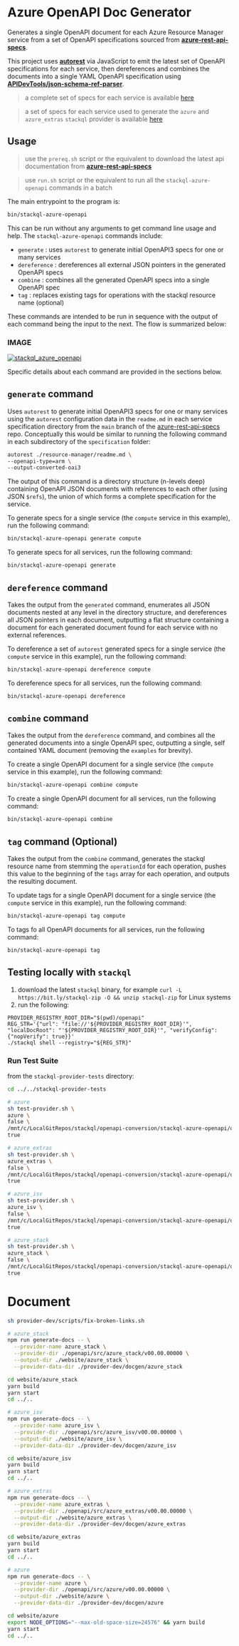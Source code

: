 # Azure OpenAPI Doc Generator

Generates a single OpenAPI document for each Azure Resource Manager service from a set of OpenAPI specifications sourced from [__azure-rest-api-specs__](https://github.com/Azure/azure-rest-api-specs).  

This project uses [__autorest__](https://github.com/Azure/autorest) via JavaScript to emit the latest set of OpenAPI specifications for each service,  then dereferences and combines the documents into a single YAML OpenAPI specification using [__APIDevTools/json-schema-ref-parser__](https://github.com/APIDevTools/json-schema-ref-parser). 

> a complete set of specs for each service is available [here](https://github.com/stackql/stackql-azure-openapi/tree/main/openapi/3-combined)

> a set of specs for each service used to generate the `azure` and `azure_extras` `stackql` provider is available [here](https://github.com/stackql/stackql-azure-openapi/tree/main/openapi/4-tagged)  

## Usage

> use the `prereq.sh` script or the equivalent to download the latest api documentation from [__azure-rest-api-specs__](https://github.com/Azure/azure-rest-api-specs)

> use `run.sh` script or the equivalent to run all the `stackql-azure-openapi` commands in a batch

The main entrypoint to the program is:  

```bash
bin/stackql-azure-openapi
```

This can be run without any arguments to get command line usage and help.  The `stackql-azure-openapi` commands include:

- `generate` : uses `autorest` to generate initial OpenAPI3 specs for one or many services
- `dereference` : dereferences all external JSON pointers in the generated OpenAPI specs
- `combine` : combines all the generated OpenAPI specs into a single OpenAPI spec
- `tag` : replaces existing tags for operations with the stackql resource name (optional)

These commands are intended to be run in sequence with the output of each command being the input to the next.  The flow is summarized below:  

### IMAGE

[![stackql_azure_openapi](images/stackql_azure_openapi.png)](images/stackql_azure_openapi.png)

Specific details about each command are provided in the sections below.  

## `generate` command

Uses `autorest` to generate initial OpenAPI3 specs for one or many services using the `autorest` configuration data in the `readme.md` in each service specification directory from the `main` branch of the [azure-rest-api-specs](https://github.com/Azure/azure-rest-api-specs) repo.  Conceptually this would be similar to running the following command in each subdirectory of the `specification` folder:      

```bash
autorest ./resource-manager/readme.md \
--openapi-type=arm \
--output-converted-oai3
```

The output of this command is a directory structure (n-levels deep) containing OpenAPI JSON documents with references to each other (using JSON `$refs`), the union of which forms a complete specification for the service.  

To generate specs for a single service (the `compute` service in this example), run the following command:

```bash
bin/stackql-azure-openapi generate compute
```

To generate specs for all services, run the following command:

```bash
bin/stackql-azure-openapi generate
```

## `dereference` command

Takes the output from the `generated` command, enumerates all JSON documents nested at any level in the directory structure, and dereferences all JSON pointers in each document, outputting a flat structure containing a document for each generated document found for each service with no external references.  

To dereference a set of `autorest` generated specs for a single service (the `compute` service in this example), run the following command:

```bash
bin/stackql-azure-openapi dereference compute
```

To dereference specs for all services, run the following command:

```bash
bin/stackql-azure-openapi dereference
```

## `combine` command

Takes the output from the `dereference` command, and combines all the generated documents into a single OpenAPI spec, outputting a single, self contained YAML document (removing the `examples` for brevity).  

To create a single OpenAPI document for a single service (the `compute` service in this example), run the following command:

```bash
bin/stackql-azure-openapi combine compute
```

To create a single OpenAPI document for all services, run the following command:

```bash
bin/stackql-azure-openapi combine
```

## `tag` command (Optional)

Takes the output from the `combine` command, generates the stackql resource name from stemming the `operationId` for each operation, pushes this value to the beginning of the `tags` array for each operation, and outputs the resulting document.    

To update tags for a single OpenAPI document for a single service (the `compute` service in this example), run the following command:  

```bash
bin/stackql-azure-openapi tag compute
```

To tags fo all OpenAPI documents for all services, run the following command:

```bash
bin/stackql-azure-openapi tag
```

## Testing locally with `stackql`
1. download the latest `stackql` binary, for example `curl -L https://bit.ly/stackql-zip -O && unzip stackql-zip` for Linux systems
2. run the following:
```
PROVIDER_REGISTRY_ROOT_DIR="$(pwd)/openapi"
REG_STR='{"url": "file://'${PROVIDER_REGISTRY_ROOT_DIR}'", "localDocRoot": "'${PROVIDER_REGISTRY_ROOT_DIR}'", "verifyConfig": {"nopVerify": true}}'
./stackql shell --registry="${REG_STR}"
```

### Run Test Suite

from the `stackql-provider-tests` directory:

```bash
cd ../../stackql-provider-tests

# azure
sh test-provider.sh \
azure \
false \
/mnt/c/LocalGitRepos/stackql/openapi-conversion/stackql-azure-openapi/openapi \
true

# azure_extras
sh test-provider.sh \
azure_extras \
false \
/mnt/c/LocalGitRepos/stackql/openapi-conversion/stackql-azure-openapi/openapi \
true

# azure_isv
sh test-provider.sh \
azure_isv \
false \
/mnt/c/LocalGitRepos/stackql/openapi-conversion/stackql-azure-openapi/openapi \
true

# azure_stack
sh test-provider.sh \
azure_stack \
false \
/mnt/c/LocalGitRepos/stackql/openapi-conversion/stackql-azure-openapi/openapi \
true
```

# Document

```bash
sh provider-dev/scripts/fix-broken-links.sh

# azure_stack
npm run generate-docs -- \
  --provider-name azure_stack \
  --provider-dir ./openapi/src/azure_stack/v00.00.00000 \
  --output-dir ./website/azure_stack \
  --provider-data-dir ./provider-dev/docgen/azure_stack

cd website/azure_stack
yarn build
yarn start
cd ../..

# azure_isv
npm run generate-docs -- \
  --provider-name azure_isv \
  --provider-dir ./openapi/src/azure_isv/v00.00.00000 \
  --output-dir ./website/azure_isv \
  --provider-data-dir ./provider-dev/docgen/azure_isv

cd website/azure_isv
yarn build
yarn start
cd ../..

# azure_extras
npm run generate-docs -- \
  --provider-name azure_extras \
  --provider-dir ./openapi/src/azure_extras/v00.00.00000 \
  --output-dir ./website/azure_extras \
  --provider-data-dir ./provider-dev/docgen/azure_extras

cd website/azure_extras
yarn build
yarn start
cd ../..

# azure
npm run generate-docs -- \
  --provider-name azure \
  --provider-dir ./openapi/src/azure/v00.00.00000 \
  --output-dir ./website/azure \
  --provider-data-dir ./provider-dev/docgen/azure

cd website/azure
export NODE_OPTIONS="--max-old-space-size=24576" && yarn build
yarn start
cd ../..
```
